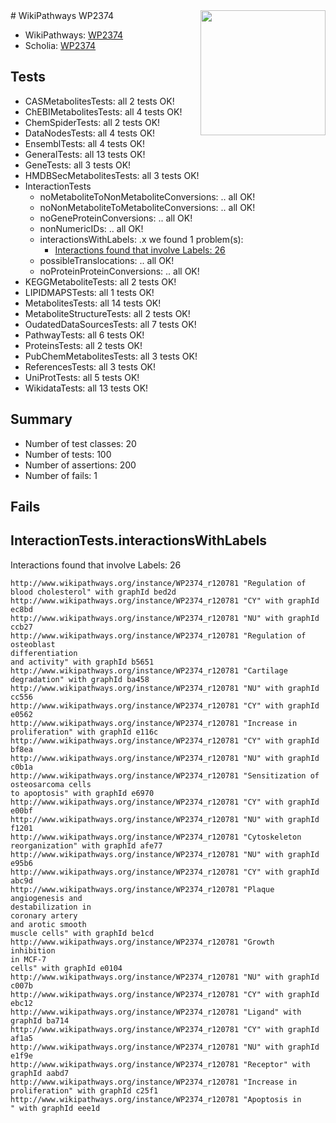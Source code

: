 <img style="float: right; width: 200px" src="https://upload.wikimedia.org/wikipedia/commons/thumb/8/83/Wplogo_with_text_500.png/640px-Wplogo_with_text_500.png" />
# WikiPathways WP2374

* WikiPathways: [WP2374](https://new.wikipathways.org/pathways/WP2374)
* Scholia: [WP2374](https://scholia.toolforge.org/wikipathways/WP2374)
## Tests
* CASMetabolitesTests: all 2 tests OK!
* ChEBIMetabolitesTests: all 4 tests OK!
* ChemSpiderTests: all 2 tests OK!
* DataNodesTests: all 4 tests OK!
* EnsemblTests: all 4 tests OK!
* GeneralTests: all 13 tests OK!
* GeneTests: all 3 tests OK!
* HMDBSecMetabolitesTests: all 3 tests OK!
* InteractionTests
    * noMetaboliteToNonMetaboliteConversions: .. all OK!
    * noNonMetaboliteToMetaboliteConversions: .. all OK!
    * noGeneProteinConversions: .. all OK!
    * nonNumericIDs: .. all OK!
    * interactionsWithLabels: .x we found 1 problem(s):
        * [Interactions found that involve Labels: 26](#fe97a8dd)
    * possibleTranslocations: .. all OK!
    * noProteinProteinConversions: .. all OK!
* KEGGMetaboliteTests: all 2 tests OK!
* LIPIDMAPSTests: all 1 tests OK!
* MetabolitesTests: all 14 tests OK!
* MetaboliteStructureTests: all 2 tests OK!
* OudatedDataSourcesTests: all 7 tests OK!
* PathwayTests: all 6 tests OK!
* ProteinsTests: all 2 tests OK!
* PubChemMetabolitesTests: all 3 tests OK!
* ReferencesTests: all 3 tests OK!
* UniProtTests: all 5 tests OK!
* WikidataTests: all 13 tests OK!


## Summary

* Number of test classes: 20
* Number of tests: 100
* Number of assertions: 200
* Number of fails: 1

## Fails

<a name="fe97a8dd" />

## InteractionTests.interactionsWithLabels

Interactions found that involve Labels: 26
```
http://www.wikipathways.org/instance/WP2374_r120781 "Regulation of
blood cholesterol" with graphId bed2d
http://www.wikipathways.org/instance/WP2374_r120781 "CY" with graphId ec8bd
http://www.wikipathways.org/instance/WP2374_r120781 "NU" with graphId ccb27
http://www.wikipathways.org/instance/WP2374_r120781 "Regulation of 
osteoblast
differentiation
and activity" with graphId b5651
http://www.wikipathways.org/instance/WP2374_r120781 "Cartilage
degradation" with graphId ba458
http://www.wikipathways.org/instance/WP2374_r120781 "NU" with graphId cc556
http://www.wikipathways.org/instance/WP2374_r120781 "CY" with graphId e0562
http://www.wikipathways.org/instance/WP2374_r120781 "Increase in 
proliferation" with graphId e116c
http://www.wikipathways.org/instance/WP2374_r120781 "CY" with graphId bf8ea
http://www.wikipathways.org/instance/WP2374_r120781 "NU" with graphId c0b1a
http://www.wikipathways.org/instance/WP2374_r120781 "Sensitization of 
osteosarcoma cells
to apoptosis" with graphId e6970
http://www.wikipathways.org/instance/WP2374_r120781 "CY" with graphId e00bf
http://www.wikipathways.org/instance/WP2374_r120781 "NU" with graphId f1201
http://www.wikipathways.org/instance/WP2374_r120781 "Cytoskeleton
reorganization" with graphId afe77
http://www.wikipathways.org/instance/WP2374_r120781 "NU" with graphId e95b6
http://www.wikipathways.org/instance/WP2374_r120781 "CY" with graphId abc9d
http://www.wikipathways.org/instance/WP2374_r120781 "Plaque
angiogenesis and 
destabilization in
coronary artery
and arotic smooth
muscle cells" with graphId be1cd
http://www.wikipathways.org/instance/WP2374_r120781 "Growth
inhibition
in MCF-7
cells" with graphId e0104
http://www.wikipathways.org/instance/WP2374_r120781 "NU" with graphId c007b
http://www.wikipathways.org/instance/WP2374_r120781 "CY" with graphId ebc12
http://www.wikipathways.org/instance/WP2374_r120781 "Ligand" with graphId ba714
http://www.wikipathways.org/instance/WP2374_r120781 "CY" with graphId af1a5
http://www.wikipathways.org/instance/WP2374_r120781 "NU" with graphId e1f9e
http://www.wikipathways.org/instance/WP2374_r120781 "Receptor" with graphId aabd7
http://www.wikipathways.org/instance/WP2374_r120781 "Increase in 
proliferation" with graphId c25f1
http://www.wikipathways.org/instance/WP2374_r120781 "Apoptosis in 
" with graphId eee1d
```

